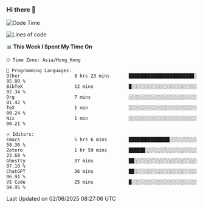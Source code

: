 ### Hi there 👋

<!--
**nicehiro/nicehiro** is a ✨ _special_ ✨ repository because its `README.md` (this file) appears on your GitHub profile.

Here are some ideas to get you started:

- 🔭 I’m currently working on ...
- 🌱 I’m currently learning ...
- 👯 I’m looking to collaborate on ...
- 🤔 I’m looking for help with ...
- 💬 Ask me about ...
- 📫 How to reach me: ...
- 😄 Pronouns: ...
- ⚡ Fun fact: ...
-->

<!--START_SECTION:waka-->
![Code Time](http://img.shields.io/badge/Code%20Time-693%20hrs%2054%20mins-blue)

![Lines of code](https://img.shields.io/badge/From%20Hello%20World%20I%27ve%20Written-1.7%20million%20lines%20of%20code-blue)

📊 **This Week I Spent My Time On** 

```text
🕑︎ Time Zone: Asia/Hong_Kong

💬 Programming Languages: 
Other                    8 hrs 23 mins       ████████████████████████░   95.80 % 
BibTeX                   12 mins             █░░░░░░░░░░░░░░░░░░░░░░░░   02.34 % 
Org                      7 mins              ░░░░░░░░░░░░░░░░░░░░░░░░░   01.42 % 
TeX                      1 min               ░░░░░░░░░░░░░░░░░░░░░░░░░   00.24 % 
Nix                      1 min               ░░░░░░░░░░░░░░░░░░░░░░░░░   00.21 % 

🔥 Editors: 
Emacs                    5 hrs 6 mins        ███████████████░░░░░░░░░░   58.36 % 
Zotero                   1 hr 59 mins        ██████░░░░░░░░░░░░░░░░░░░   22.68 % 
Ghostty                  37 mins             ██░░░░░░░░░░░░░░░░░░░░░░░   07.10 % 
ChatGPT                  36 mins             ██░░░░░░░░░░░░░░░░░░░░░░░   06.91 % 
VS Code                  25 mins             █░░░░░░░░░░░░░░░░░░░░░░░░   04.95 % 
```


 Last Updated on 02/06/2025 08:27:06 UTC
<!--END_SECTION:waka-->
